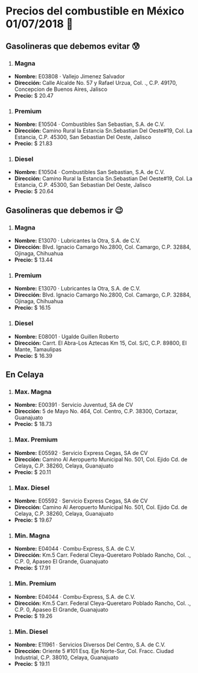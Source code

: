 # Precios del combustible en México 01/07/2018 :car:

## Gasolineras que debemos evitar :cold_sweat:
1. ### Magna
  * **Nombre:** E03808 · Vallejo Jimenez Salvador
  * **Dirección:** Calle Alcalde No. 57 y Rafael Urzua, Col. ., C.P. 49170, Concepcion de Buenos Aires, Jalisco
  * **Precio:** $ 20.47

1. ### Premium
  * **Nombre:** E10504 · Combustibles San Sebastian, S.A. de C.V.
  * **Dirección:** Camino Rural la Estancia Sn.Sebastian Del Oeste#19, Col. La Estancia, C.P. 45300, San Sebastian Del Oeste, Jalisco
  * **Precio:** $ 21.83

1. ### Diesel
  * **Nombre:** E10504 · Combustibles San Sebastian, S.A. de C.V.
  * **Dirección:** Camino Rural la Estancia Sn.Sebastian Del Oeste#19, Col. La Estancia, C.P. 45300, San Sebastian Del Oeste, Jalisco
  * **Precio:** $ 20.64


## Gasolineras que debemos ir :wink:
1. ### Magna
  * **Nombre:** E13070 · Lubricantes la Otra, S.A. de C.V.
  * **Dirección:** Blvd. Ignacio Camargo No.2800, Col. Camargo, C.P. 32884, Ojinaga, Chihuahua
  * **Precio:** $ 13.44

1. ### Premium
  * **Nombre:** E13070 · Lubricantes la Otra, S.A. de C.V.
  * **Dirección:** Blvd. Ignacio Camargo No.2800, Col. Camargo, C.P. 32884, Ojinaga, Chihuahua
  * **Precio:** $ 16.15

1. ### Diesel
  * **Nombre:** E08001 · Ugalde Guillen Roberto
  * **Dirección:** Carrt. El Abra-Los Aztecas Km 15, Col. S/C, C.P. 89800, El Mante, Tamaulipas
  * **Precio:** $ 16.39


## En Celaya
1. ### Max. Magna
  * **Nombre:** E00391 · Servicio Juventud, SA de CV                                                                                             
  * **Dirección:** 5 de Mayo No. 464, Col. Centro, C.P. 38300, Cortazar, Guanajuato
  * **Precio:** $ 18.73

1. ### Max. Premium
  * **Nombre:** E05592 · Servicio Express Cegas, SA de CV
  * **Dirección:** Camino Al Aeropuerto Municipal No. 501, Col. Ejido Cd. de Celaya, C.P. 38260, Celaya, Guanajuato
  * **Precio:** $ 20.11

1. ### Max. Diesel
  * **Nombre:** E05592 · Servicio Express Cegas, SA de CV
  * **Dirección:** Camino Al Aeropuerto Municipal No. 501, Col. Ejido Cd. de Celaya, C.P. 38260, Celaya, Guanajuato
  * **Precio:** $ 19.67

1. ### Min. Magna
  * **Nombre:** E04044 · Combu-Express, S.A. de C.V.
  * **Dirección:** Km.5 Carr. Federal Cleya-Queretaro Poblado Rancho, Col. ., C.P. 0, Apaseo El Grande, Guanajuato
  * **Precio:** $ 17.91

1. ### Min. Premium
  * **Nombre:** E04044 · Combu-Express, S.A. de C.V.
  * **Dirección:** Km.5 Carr. Federal Cleya-Queretaro Poblado Rancho, Col. ., C.P. 0, Apaseo El Grande, Guanajuato
  * **Precio:** $ 19.26

1. ### Min. Diesel
  * **Nombre:** E11961 · Servicios Diversos Del Centro, S.A. de C.V.
  * **Dirección:** Oriente 5 #101 Esq. Eje Norte-Sur, Col. Fracc. Ciudad Industrial, C.P. 38010, Celaya, Guanajuato
  * **Precio:** $ 19.11